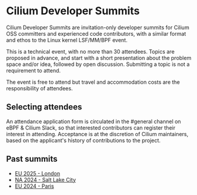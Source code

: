 # Cilium Developer Summits

Cilium Developer Summits are invitation-only developer summits for Cilium OSS committers and experienced code contributors, with a similar format and ethos to the Linux kernel LSF/MM/BPF event. 

This is a technical event, with no more than 30 attendees. Topics are proposed in advance, and start with a short presentation about the problem space and/or idea, followed by open discussion. Submitting a topic is not a requirement to attend.

The event is free to attend but travel and accommodation costs are the responsibility of attendees.

## Selecting attendees

An attendance application form is circulated in the #general channel on eBPF & Cilium Slack, so that interested contributors can register their interest in attending. Acceptance is at the discretion of Cilium maintainers, based on the applicant's history of contributions to the project. 

## Past summits

* [EU 2025 - London](2025-EU/README.md)
* [NA 2024  - Salt Lake City](2024-NA/README.md) 
* [EU 2024 - Paris](2024-EU/README.md)
